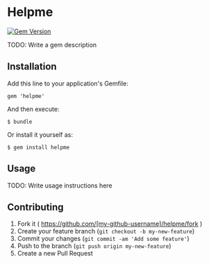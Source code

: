 # Helpme

[![Gem Version](https://badge.fury.io/rb/helpme.svg)](http://badge.fury.io/rb/helpme)

TODO: Write a gem description

## Installation

Add this line to your application's Gemfile:

    gem 'helpme'

And then execute:

    $ bundle

Or install it yourself as:

    $ gem install helpme

## Usage

TODO: Write usage instructions here

## Contributing

1. Fork it ( https://github.com/[my-github-username]/helpme/fork )
2. Create your feature branch (`git checkout -b my-new-feature`)
3. Commit your changes (`git commit -am 'Add some feature'`)
4. Push to the branch (`git push origin my-new-feature`)
5. Create a new Pull Request
